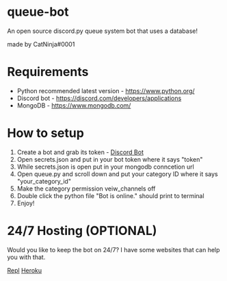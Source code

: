 # queue-bot
An open source discord.py queue system bot that uses a database!

made by CatNinja#0001

# Requirements 
* Python recommended latest version - https://www.python.org/
* Discord bot - https://discord.com/developers/applications
* MongoDB - https://www.mongodb.com/

# How to setup
1. Create a bot and grab its token - [Discord Bot](https://discord.com/developers/applications)
2. Open secrets.json and put in your bot token where it says "token"
3. While secrets.json is open put in your mongodb conncetion url
4. Open queue.py and scroll down and put your category ID where it says "your_category_id"
5. Make the category permission veiw_channels off
6. Double click the python file "Bot is online." should print to terminal
7. Enjoy!

# 24/7 Hosting (OPTIONAL)
Would you like to keep the bot on 24/7? I have some websites that can help you with that.

[Repl](https://replit.com/~) [Heroku](https://www.heroku.com/)
